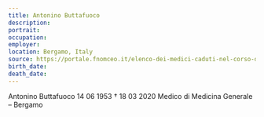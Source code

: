 ```yaml
---
title: Antonino Buttafuoco
description: 
portrait: 
occupation: 
employer: 
location: Bergamo, Italy
source: https://portale.fnomceo.it/elenco-dei-medici-caduti-nel-corso-dellepidemia-di-covid-19/
birth_date: 
death_date: 
---
```




Antonino Buttafuoco 14 06 1953 † 18 03 2020
Medico di Medicina Generale  – Bergamo